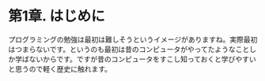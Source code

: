 # 第1章. はじめに

プログラミングの勉強は最初は難しそうというイメージがありますね。実際最初はつまらないです。というのも最初は昔のコンピュータがやってたようなことしか学ばないからです。ですが昔のコンピュータをすこし知っておくと学びやすいと思うので軽く歴史に触れます。

